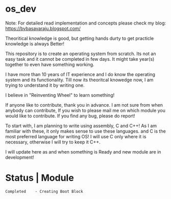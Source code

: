 # os_dev

Note: For detailed read implementation and concepts please check my blog: https://bvbasavaraju.blogspot.com/

Theoritical knowledge is good, but getting hands durty to get practicle knowledge is always Better!

This repository is to create an operating system from scratch. Its not an easy task and it cannot be completed in few days. It might take year(s) together to even have something working. 

I have more than 10 years of IT experience and I do know the operating system and its functionality. Till now its theoritcal knowedge now, I am trying to understand it by writing one.

I believe in "Reinventing Wheel" to learn something!

If anyone like to contribute, thank you in advance. I am not sure from when anybody can contribute, If you wish to please mail me on which module you would like to contribute.
If you find any bug, please do report!

To start with, I am planning to write using assembly, C and C++! As I am familiar with these, it only makes sense to use these languages. and C is the most preferred language for writing OS! I will use C only where it is necessary, otherwise I will try to keep it C++.

I will update here as and when something is Ready and new module are in development!

#      Status    |      Module

    Completed    - Creating Boot Block
